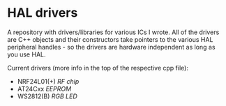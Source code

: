 # HAL drivers
A repository with drivers/libraries for various ICs I wrote. All of the drivers are C++ objects and their constructors take pointers to the various HAL peripheral handles - so the drivers are hardware independent as long as you use HAL.

Current drivers (more info in the top of the respective cpp file):
 - NRF24L01(+) *RF chip*
 - AT24Cxx *EEPROM*
 - WS2812(B) *RGB LED*